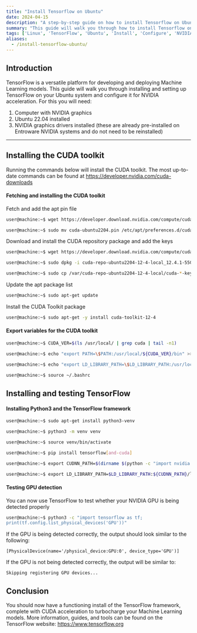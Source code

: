 ```yaml
---
title: "Install Tensorflow on Ubuntu"
date: 2024-04-15
description: "A step-by-step guide on how to install Tensorflow on Ubuntu NVIDIA systems"
summary: "This guide will walk you through how to install Tensorflow on Ubuntu and configure it for NVIDIA acceleration"
tags: ['Linux', 'TensorFlow', 'Ubuntu', 'Install', 'Configure', 'NVIDIA', 'Machine Learning']
aliases:
  - /install-tensorflow-ubuntu/
---
```

## Introduction
TensorFlow is a versatile platform for developing and deploying Machine Learning models. This guide will walk you through installing and setting up TensorFlow on your Ubuntu system and configure it for NVIDIA acceleration. For this you will need:
1. Computer with NVIDIA graphics
2. Ubuntu 22.04 installed
3. NVIDIA graphics drivers installed (these are already pre-installed on Entroware NVIDIA systems and do not need to be reinstalled)

------

## Installing the CUDA toolkit

Running the commands below will install the CUDA toolkit. The most up-to-date commands can be found at https://developer.nvidia.com/cuda-downloads
#### Fetching and installing the CUDA toolkit
Fetch and add the apt pin file
```bash
user@machine:~$ wget https://developer.download.nvidia.com/compute/cuda/repos/ubuntu2204/x86_64/cuda-ubuntu2204.pin
```
```bash
user@machine:~$ sudo mv cuda-ubuntu2204.pin /etc/apt/preferences.d/cuda-repository-pin-600
```
Download and install the CUDA repository package and add the keys
```bash
user@machine:~$ wget https://developer.download.nvidia.com/compute/cuda/12.4.1/local_installers/cuda-repo-ubuntu2204-12-4-local_12.4.1-550.54.15-1_amd64.deb
```
```bash
user@machine:~$ sudo dpkg -i cuda-repo-ubuntu2204-12-4-local_12.4.1-550.54.15-1_amd64.deb
```
```bash
user@machine:~$ sudo cp /var/cuda-repo-ubuntu2204-12-4-local/cuda-*-keyring.gpg /usr/share/keyrings/
```
Update the apt package list
```bash
user@machine:~$ sudo apt-get update
```
Install the CUDA Toolkit package
```bash
user@machine:~$ sudo apt-get -y install cuda-toolkit-12-4
```


#### Export variables for the CUDA toolkit
```bash
user@machine:~$ CUDA_VER=$(ls /usr/local/ | grep cuda | tail -n1)
```
```bash
user@machine:~$ echo "export PATH=\$PATH:/usr/local/${CUDA_VER}/bin" >> ~/.bashrc
```
```bash
user@machine:~$ echo "export LD_LIBRARY_PATH=\$LD_LIBRARY_PATH:/usr/local/${CUDA_VER}/lib64" >> ~/.bashrc
```
```bash
user@machine:~$ source ~/.bashrc
```


## Installing and testing TensorFlow

#### Installing Python3 and the TensorFlow framework
```bash
user@machine:~$ sudo apt-get install python3-venv
```
```bash
user@machine:~$ python3 -m venv venv
```
```bash
user@machine:~$ source venv/bin/activate
```
```bash
user@machine:~$ pip install tensorflow[and-cuda]
```
```bash
user@machine:~$ export CUDNN_PATH=$(dirname $(python -c "import nvidia.cudnn; print(nvidia.cudnn.__file__)"))
```
```bash
user@machine:~$ export LD_LIBRARY_PATH=$LD_LIBRARY_PATH:${CUDNN_PATH}/lib
```

#### Testing GPU detection
You can now use TensorFlow to test whether your NVIDIA GPU is being detected properly
```bash
user@machine:~$ python3 -c "import tensorflow as tf;
print(tf.config.list_physical_devices('GPU'))"
```
If the GPU is being detected correctly, the output should look similar to the following:
```
[PhysicalDevice(name='/physical_device:GPU:0', device_type='GPU')]
```
If the GPU is not being detected correctly, the output will be similar to:
```
Skipping registering GPU devices...
```

## Conclusion
You should now have a functioning install of the TensorFlow framework, complete with CUDA acceleration to turbocharge your Machine Learning models. More information, guides, and tools can be found on the TensorFlow website: https://www.tensorflow.org
